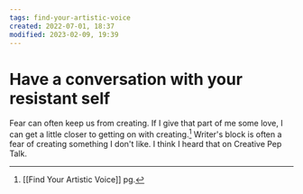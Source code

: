 ```yaml
---
tags: find-your-artistic-voice 
created: 2022-07-01, 18:37
modified: 2023-02-09, 19:39
---
```


# Have a conversation with your resistant self
Fear can often keep us from creating. If I give that part of me some love, I can get a little closer to getting on with creating.[^1] Writer's block is often a fear of creating something I don't like. I think I heard that on Creative Pep Talk.

[^1]: [[Find Your Artistic Voice]] pg. 